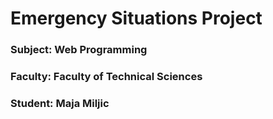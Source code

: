 # Emergency Situations Project
### Subject: Web Programming
### Faculty: Faculty of Technical Sciences
### Student: Maja Miljic

